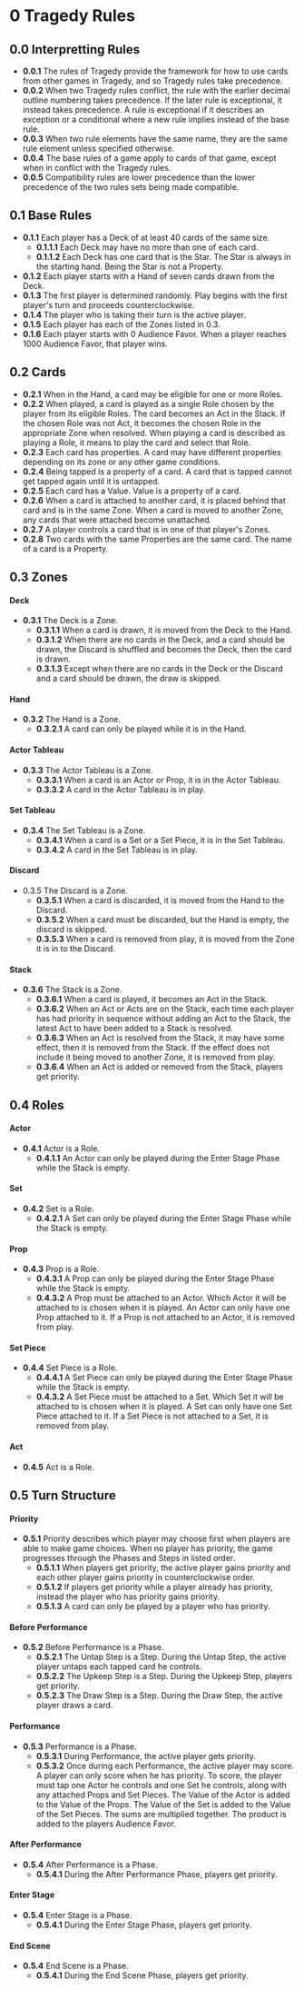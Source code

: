 # 0 Tragedy Rules

## 0.0 Interpretting Rules
* **0.0.1** The rules of Tragedy provide the framework for how to use cards from other games in Tragedy, and so Tragedy rules take precedence.
* **0.0.2** When two Tragedy rules conflict, the rule with the earlier decimal outline numbering takes precedence.  If the later rule is exceptional, it instead takes precedence.  A rule is exceptional if it describes an exception or a conditional where a new rule implies instead of the base rule.
* **0.0.3** When two rule elements have the same name, they are the same rule element unless specified otherwise.
* **0.0.4** The base rules of a game apply to cards of that game, except when in conflict with the Tragedy rules.
* **0.0.5** Compatibility rules are lower precedence than the lower precedence of the two rules sets being made compatible.

## 0.1 Base Rules
* **0.1.1** Each player has a Deck of at least 40 cards of the same size. 
    * **0.1.1.1** Each Deck may have no more than one of each card.
    * **0.1.1.2** Each Deck has one card that is the Star.  The Star is always in the starting hand.  Being the Star is not a Property.
* **0.1.2** Each player starts with a Hand of seven cards drawn from the Deck.
* **0.1.3** The first player is determined randomly.  Play begins with the first player's turn and proceeds counterclockwise.
* **0.1.4** The player who is taking their turn is the active player.
* **0.1.5** Each player has each of the Zones listed in 0.3.
* **0.1.6** Each player starts with 0 Audience Favor.  When a player reaches 1000 Audience Favor, that player wins.

## 0.2 Cards
* **0.2.1** When in the Hand, a card may be eligible for one or more Roles.
* **0.2.2** When played, a card is played as a single Role chosen by the player from its eligible Roles.  The card becomes an Act in the Stack. If the chosen Role was not Act, it becomes the chosen Role in the appropriate Zone when resolved.  When playing a card is described as playing a Role, it means to play the card and select that Role.
* **0.2.3** Each card has properties.  A card may have different properties depending on its zone or any other game conditions.
* **0.2.4** Being tapped is a property of a card.  A card that is tapped cannot get tapped again until it is untapped.
* **0.2.5** Each card has a Value.  Value is a property of a card.
* **0.2.6** When a card is attached to another card, it is placed behind that card and is in the same Zone.  When a card is moved to another Zone, any cards that were attached become unattached.
* **0.2.7** A player controls a card that is in one of that player's Zones.
* **0.2.8** Two cards with the same Properties are the same card.  The name of a card is a Property.

## 0.3 Zones
#### Deck
* **0.3.1** The Deck is a Zone.
    * **0.3.1.1** When a card is drawn, it is moved from the Deck to the Hand.
    * **0.3.1.2** When there are no cards in the Deck, and a card should be drawn, the Discard is shuffled and becomes the Deck, then the card is drawn.
    * **0.3.1.3** Except when there are no cards in the Deck or the Discard and a card should be drawn, the draw is skipped.
#### Hand
* **0.3.2** The Hand is a Zone.
    * **0.3.2.1** A card can only be played while it is in the Hand.
#### Actor Tableau
* **0.3.3** The Actor Tableau is a Zone.
    * **0.3.3.1** When a card is an Actor or Prop, it is in the Actor Tableau.
    * **0.3.3.2** A card in the Actor Tableau is in play.
#### Set Tableau
* **0.3.4** The Set Tableau is a Zone.
    * **0.3.4.1** When a card is a Set or a Set Piece, it is in the Set Tableau.
    * **0.3.4.2** A card in the Set Tableau is in play.
#### Discard
* 0.3.5 The Discard is a Zone.
    * **0.3.5.1** When a card is discarded, it is moved from the Hand to the Discard.
    * **0.3.5.2** When a card must be discarded, but the Hand is empty, the discard is skipped.
    * **0.3.5.3** When a card is removed from play, it is moved from the Zone it is in to the Discard.
#### Stack
* **0.3.6** The Stack is a Zone.
    * **0.3.6.1** When a card is played, it becomes an Act in the Stack.
    * **0.3.6.2** When an Act or Acts are on the Stack, each time each player has had priority in sequence without adding an Act to the Stack, the latest Act to have been added to a Stack is resolved.
    * **0.3.6.3** When an Act is resolved from the Stack, it may have some effect, then it is removed from the Stack.  If the effect does not include it being moved to another Zone, it is removed from play.
    * **0.3.6.4** When an Act is added or removed from the Stack, players get priority.

## 0.4 Roles
#### Actor
* **0.4.1** Actor is a Role.
    * **0.4.1.1** An Actor can only be played during the Enter Stage Phase while the Stack is empty.
#### Set
* **0.4.2** Set is a Role.
    * **0.4.2.1** A Set can only be played during the Enter Stage Phase while the Stack is empty.
#### Prop
* **0.4.3** Prop is a Role.
    * **0.4.3.1** A Prop can only be played during the Enter Stage Phase while the Stack is empty.
    * **0.4.3.2** A Prop must be attached to an Actor.  Which Actor it will be attached to is chosen when it is played.  An Actor can only have one Prop attached to it.  If a Prop is not attached to an Actor, it is removed from play.
#### Set Piece
* **0.4.4** Set Piece is a Role.
    * **0.4.4.1** A Set Piece can only be played during the Enter Stage Phase while the Stack is empty.
    * **0.4.3.2** A Set Piece must be attached to a Set.  Which Set it will be attached to is chosen when it is played.  A Set can only have one Set Piece attached to it.  If a Set Piece is not attached to a Set, it is removed from play.
#### Act
* **0.4.5** Act is a Role.

## 0.5 Turn Structure
#### Priority
* **0.5.1** Priority describes which player may choose first when players are able to make game choices.  When no player has priority, the game progresses through the Phases and Steps in listed order.
    * **0.5.1.1** When players get priority, the active player gains priority and each other player gains priority in counterclockwise order.
    * **0.5.1.2** If players get priority while a player already has priority, instead the player who has priority gains priority.
    * **0.5.1.3** A card can only be played by a player who has priority.
#### Before Performance
* **0.5.2** Before Performance is a Phase.
    * **0.5.2.1** The Untap Step is a Step. During the Untap Step, the active player untaps each tapped card he controls.
    * **0.5.2.2** The Upkeep Step is a Step. During the Upkeep Step, players get priority.
    * **0.5.2.3** The Draw Step is a Step.  During the Draw Step, the active player draws a card.
#### Performance
* **0.5.3** Performance is a Phase.
    * **0.5.3.1** During Performance, the active player gets priority.
    * **0.5.3.2** Once during each Performance, the active player may score.  A player can only score when he has priority.  To score, the player must tap one Actor he controls and one Set he controls, along with any attached Props and Set Pieces.  The Value of the Actor is added to the Value of the Props.  The Value of the Set is added to the Value of the Set Pieces.  The sums are multiplied together.  The product is added to the players Audience Favor.
#### After Performance
* **0.5.4** After Performance is a Phase.
    * **0.5.4.1** During the After Performance Phase, players get priority.
#### Enter Stage
* **0.5.4** Enter Stage is a Phase.
    * **0.5.4.1** During the Enter Stage Phase, players get priority.
#### End Scene
* **0.5.4** End Scene is a Phase.
    * **0.5.4.1** During the End Scene Phase, players get priority.